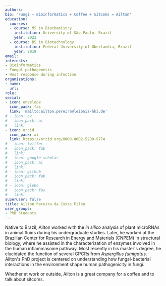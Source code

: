 ```yaml
---
authors:
bio: 'Fungi + Bioinformatics + Coffee + Sitcoms = Ailton'
education:
  courses:
  - course: MS in Biochemistry
    institution: University of São Paulo, Brazil
    year: 2021
  - course: BS in Biotechnology
    institution: Federal University of Uberlandia, Brazil
    year: 2019
email:
interests:
- Bioinformatics
- Fungal pathogenesis
- Host response during infection
organizations:
- name: 
  url:
role: 
social:
- icon: envelope
  icon_pack: fas
  link: 'mailto:ailton.pereira@leibniz-hki.de'
# - icon: cv
#   icon_pack: ai
#   link:
- icon: orcid
  icon_pack: ai
  link: https://orcid.org/0000-0002-5200-9774
# - icon: twitter
#   icon_pack: fab
#   link:
# - icon: google-scholar
#   icon_pack: ai
#   link:
# - icon: github
#   icon_pack: fab
#   link:
# - icon: globe
#   icon_pack: fas
#   link:
superuser: false
title: Ailton Pereira da Costa Filho
user_groups:
- PhD Students
---
```


Native to Brazil, Ailton worked with the *in silico* analysis of plant microRNAs in animal fluids during his undergraduate studies. Later, he  worked at the Brazilian Center for Research in Energy and Materials (CNPEM) in structural biology, where he assisted in the characterization of enzymes involved in the human inflammasome pathway. Most recently in his master's degree, he elucidated the function of several GPCRs from *Aspergillus fumigatus*. Ailton's PhD project is centered on understanding how fungal-bacterial interactions in the environment shape human pathogenicity in fungi.

Whether at work or outside, Ailton is a great company for a coffee and to talk about sitcoms.